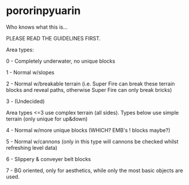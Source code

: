 # pororinpyuarin
Who knows what this is...

PLEASE READ THE GUIDELINES FIRST.

Area types:

0 - Completely underwater, no unique blocks

1 - Normal w/slopes

2 - Normal w/breakable terrain (i.e. Super Fire can break these terrain blocks and reveal paths, otherwise Super Fire can only break bricks)

3 - (Undecided)

Area types <=3 use complex terrain (all sides). Types below use simple terrain (only unique for up&down)

4 - Normal w/more unique blocks (WHICH? EMB's ! blocks maybe?)

5 - Normal w/cannons (only in this type will cannons be checked whilst refreshing level data)

6 - Slippery & conveyer belt blocks

7 - BG oriented, only for aesthetics, while only the most basic objects are used.
